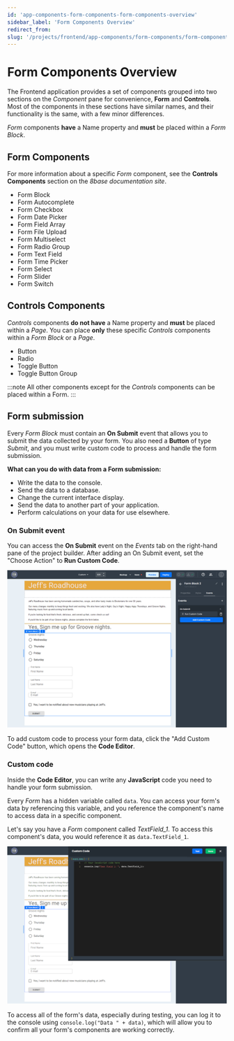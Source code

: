 ```yaml
---
id: 'app-components-form-components-form-components-overview'
sidebar_label: 'Form Components Overview'
redirect_from: 
slug: '/projects/frontend/app-components/form-components/form-components-overview'
---
```


# Form Components Overview
The Frontend application provides a set of components grouped into two sections on the *Component* pane for convenience, **Form** and **Controls**. Most of the components in these sections have similar names, and their functionality is the same, with a few minor differences.

*Form* components **have** a Name property and **must** be placed within a *Form Block*.

## Form Components
For more information about a specific *Form* component, see the **Controls Components** section on the *8base documentation site*.

- Form Block
- Form Autocomplete
- Form Checkbox
- Form Date Picker
- Form Field Array
- Form File Upload
- Form Multiselect
- Form Radio Group
- Form Text Field
- Form Time Picker
- Form Select
- Form Slider
- Form Switch

## Controls Components
*Controls* components **do not have** a Name property and **must** be placed within a *Page*.
You can place **only** these specific *Controls* components within a *Form Block* or a *Page*.

- Button
- Radio
- Toggle Button
- Toggle Button Group

:::note
 All other components except for the *Controls* components can be placed within a Form.
::: 

## Form submission
Every *Form Block* must contain an **On Submit** event that allows you to submit the data collected by your form. You also need a **Button** of type *Submit*, and you must write custom code to process and handle the form submission.

**What can you do with data from a Form submission:**
- Write the data to the console.
- Send the data to a database.
- Change the current interface display.
- Send the data to another part of your application.
- Perform calculations on your data for use elsewhere.

### On Submit event
You can access the **On Submit** event on the *Events* tab on the right-hand pane of the project builder. After adding an On Submit event, set the "Choose Action" to **Run Custom Code**.

![Form block](./_images/ab-form-components-form-components-overview-form-event.png)

To add custom code to process your form data, click the "Add Custom Code" button, which opens the **Code Editor**.

### Custom code
Inside the **Code Editor**, you can write any **JavaScript** code you need to handle your form submission.

Every *Form* has a hidden variable called `data`. You can access your form's data by referencing this variable, and you reference the component's name to access data in a specific component.

Let's say you have a *Form* component called *TextField_1*. To access this component's data, you would reference it as `data.TextField_1`.

![Code editor](./_images/ab-form-components-form-components-overview-form-code-editor.png)

To access all of the form's data, especially during testing, you can log it to the console using `console.log("Data " + data)`, which will allow you to confirm all your form's components are working correctly.












